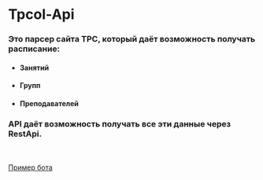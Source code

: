 # Tpcol-Api

### Это парсер сайта TPC, который даёт возможность получать расписание:
- #### Занятий
- #### Групп
- #### Преподавателей
### API даёт возможность получать все эти данные через RestApi. 
\
\
[Пример бота](https://vk.com/club184728287)